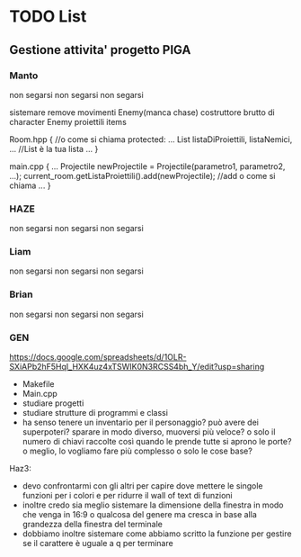 # TODO List

## Gestione attivita' progetto PIGA

### Manto
non segarsi non segarsi non segarsi

sistemare remove
movimenti Enemy(manca chase)
costruttore brutto di character
Enemy proiettili
items

Room.hpp {   //o come si chiama
    protected:
        ...
        List listaDiProiettili, listaNemici, ...   //List è la tua lista
        ...
}

main.cpp {
    ...
    Projectile newProjectile = Projectile(parametro1, parametro2, ...);
    current_room.getListaProiettili().add(newProjectile);  //add o come si chiama
    ...
}

### HAZE
non segarsi non segarsi non segarsi

### Liam
non segarsi non segarsi non segarsi


### Brian
non segarsi non segarsi non segarsi

### GEN
https://docs.google.com/spreadsheets/d/1OLR-SXiAPb2hF5HqI_HXK4uz4xTSWIK0N3RCSS4bh_Y/edit?usp=sharing

- Makefile
- Main.cpp
- studiare progetti
- studiare strutture di programmi e classi
- ha senso tenere un inventario per il personaggio? può avere dei superpoteri? sparare in modo diverso, muoversi più veloce? o solo il numero di chiavi raccolte così quando le prende tutte si aprono le porte? o meglio, lo vogliamo fare più complesso o solo le cose base?

Haz3:
- devo confrontarmi con gli altri per capire dove mettere le singole funzioni per i colori e per ridurre il wall of text di funzioni
- inoltre credo sia meglio sistemare la dimensione della finestra in modo che venga in 16:9 o qualcosa del genere ma cresca in base alla grandezza della finestra del terminale
- dobbiamo inoltre sistemare come abbiamo scritto la funzione per gestire se il carattere è uguale a q per terminare
